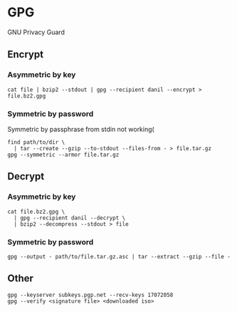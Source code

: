 # GPG

GNU Privacy Guard

## Encrypt

### Asymmetric by key

    cat file | bzip2 --stdout | gpg --recipient danil --encrypt > file.bz2.gpg

### Symmetric by password

Symmetric by passphrase from stdin not working(

    find path/to/dir \
      | tar --create --gzip --to-stdout --files-from - > file.tar.gz
    gpg --symmetric --armor file.tar.gz

## Decrypt

### Asymmetric by key

    cat file.bz2.gpg \
      | gpg --recipient danil --decrypt \
      | bzip2 --decompress --stdout > file

### Symmetric by password

    gpg --output - path/to/file.tar.gz.asc | tar --extract --gzip --file -

## Other

    gpg --keyserver subkeys.pgp.net --recv-keys 17072058
    gpg --verify <signature file> <downloaded iso>
